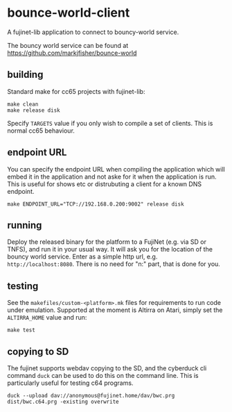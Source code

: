 # bounce-world-client

A fujinet-lib application to connect to bouncy-world service.

The bouncy world service can be found at https://github.com/markjfisher/bounce-world

## building

Standard make for cc65 projects with fujinet-lib:

```
make clean
make release disk
```

Specify `TARGETS` value if you only wish to compile a set of clients. This is normal cc65 behaviour.

## endpoint URL

You can specify the endpoint URL when compiling the application which will embed it in the application and not aske for it when the application is run.
This is useful for shows etc or distrubuting a client for a known DNS endpoint.

```shell
make ENDPOINT_URL="TCP://192.168.0.200:9002" release disk
```

## running

Deploy the released binary for the platform to a FujiNet (e.g. via SD or TNFS), and run it in your usual way.
It will ask you for the location of the bouncy world service. Enter as a simple http url, e.g. `http://localhost:8080`.
There is no need for "n:" part, that is done for you.

## testing

See the `makefiles/custom-<platform>.mk` files for requirements to run code under emulation.
Supported at the moment is Altirra on Atari, simply set the `ALTIRRA_HOME` value and run:

```shell
make test
```

## copying to SD

The fujinet supports webdav copying to the SD, and the cyberduck cli command `duck` can be used to do this on the command line.
This is particularly useful for testing c64 programs.

```shell
duck --upload dav://anonymous@fujinet.home/dav/bwc.prg dist/bwc.c64.prg -existing overwrite
```

